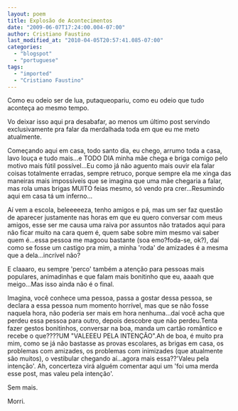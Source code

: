 ```yaml
---
layout: poem
title: Explosão de Acontecimentos
date: "2009-06-07T17:24:00.004-07:00"
author: Cristiano Faustino
last_modified_at: "2010-04-05T20:57:41.085-07:00"
categories:
  - "blogspot"
  - "portuguese"
tags:
  - "imported"
  - "Cristiano Faustino"
---
```


Como eu odeio ser de lua, putaqueopariu, como eu odeio que tudo aconteça ao mesmo tempo.

Vo deixar isso aqui pra desabafar, ao menos um último post servindo exclusivamente pra falar da merdalhada toda em que eu me meto atualmente.

Começando aqui em casa, todo santo dia, eu chego, arrumo toda a casa, lavo louça e tudo mais...e TODO DIA minha mãe chega e briga comigo pelo motivo mais fútil possível...Eu como já não aguento mais ouvir ela falar coisas totalmente erradas, sempre retruco, porque sempre ela me xinga das maneiras mais impossíveis que se imagina que uma mãe chegaria a falar, mas rola umas brigas MUITO feias mesmo, só vendo pra crer...Resumindo aqui em casa tá um inferno...

Aí vem a escola, beleeeeeza, tenho amigos e pá, mas um ser faz questão de aparecer justamente nas horas em que eu quero conversar com meus amigos, esse ser me causa uma raiva por assuntos não tratados aqui para não ficar muito na cara quem é, quem sabe sobre mim mesmo vai saber quem é...essa pessoa me magoou bastante (soa emo?foda-se, ok?), daí como se fosse um castigo pra mim, a minha 'roda' de amizades é a mesma que a dela...incrível não?

E claaaro, eu sempre 'perco' também a atenção para pessoas mais populares, animadinhas e que falam mais bonitinho que eu, aaaah que meigo...Mas isso ainda não é o final.

Imagina, você conhece uma pessoa, passa a gostar dessa pessoa, se declara a essa pessoa num momento horrível, mas que se não fosse naquela hora, não poderia ser mais em hora nenhuma...daí você acha que perdeu essa pessoa para outro, depois descobre que não perdeu.Tenta fazer gestos bonitinhos, conversar na boa, manda um cartão romântico e recebe o que????UM "VALEEEU PELA INTENÇÃO".Ah de boa, é muito pra mim, como se já não bastasse as provas escolares, as brigas em casa, os problemas com amizades, os problemas com inimizades (que atualmente são muitos), o vestibular chegando aí...agora mais essa??'Valeu pela intenção'. Ah, concerteza virá alguém comentar aqui um 'foi uma merda esse post, mas valeu pela intenção'.

Sem mais.

Morri.